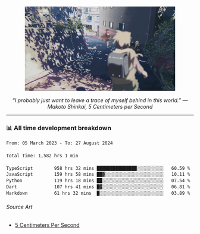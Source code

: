 <p align="center"><img src="asset/header.jpg" width="80%"/></p>
<p align="center"><i>“I probably just want to leave a trace of myself behind in this world.” ― Makoto Shinkai, 5 Centimeters per Second</i></p>

---
<!--
<details>
  <summary>📃 My Resume</summary>

### Education

- 📖 **Computer Science**\
📆 10/2021 - present\
📍 **Thang Long University** - Hoang Mai, Hanoi, Vietnam

### Experience

<img align="right" src="https://img.shields.io/badge/Figma-F24E1E?style=flat&logo=figma&logoColor=white"/>
<img align="right" src="https://img.shields.io/badge/node.js-6DA55F?style=flat&logo=node.js&logoColor=white"/>
<img align="right" src="https://img.shields.io/badge/Next.js-black?style=flat&logo=next.js&logoColor=white"/>
<img align="right" src="https://img.shields.io/badge/TypeScript-007ACC?style=flat&logo=typescript&logoColor=white"/>


- 👨‍💻 **Frontend Web Intern**\
📆 07/2023 - present\
📍 **MQ ICT Solutions** - Hoang Mai, Hanoi, Vietnam
</details> 
-->

### 📊 All time development breakdown

<!--START_SECTION:waka-->

```txt
From: 05 March 2023 - To: 27 August 2024

Total Time: 1,582 hrs 1 min

TypeScript        958 hrs 32 mins ███████████████░░░░░░░░░░   60.59 %
JavaScript        159 hrs 58 mins ██▓░░░░░░░░░░░░░░░░░░░░░░   10.11 %
Python            119 hrs 18 mins ██░░░░░░░░░░░░░░░░░░░░░░░   07.54 %
Dart              107 hrs 41 mins █▓░░░░░░░░░░░░░░░░░░░░░░░   06.81 %
Markdown          61 hrs 32 mins  █░░░░░░░░░░░░░░░░░░░░░░░░   03.89 %
```

<!--END_SECTION:waka-->

###### Source Art

-  [5 Centimeters Per Second](https://wallhaven.cc/w/nrowq1)

